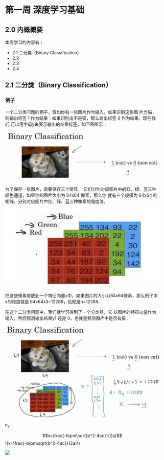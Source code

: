 # 第一周 深度学习基础

## 2.0 内概概要
本周学习的内容有：
- 2.1 二分类（Binary Classification）
- 2.2 
- 2.3 
- 2.4 

## 2.1 二分类（Binary Classification）

### 例子
一个二分类问题的例子，假如你有一张图片作为输入，如果识别这张图
片为猫，则输出标签 1 作为结果；如果识别出不是猫，那么输出标签 0 作为结果。现在我们
可以用字母y来表示输出的结果标签，如下图所示：

![](/image/0201.png)

为了保存一张图片，需要保存三个矩阵，
它们分别对应图片中的红、绿、蓝三种颜色通道，如果你的图片大小为 64x64 像素，那么你
就有三个规模为 64x64 的矩阵，分别对应图片中红、绿、蓝三种像素的强度值。

![](/image/0202.png)

把这些像素值放到一个特征向量x中，如果图片的大小为64x64像素，那么例子中x的维度就是
64x64x3=12288，也就是n=12288.

在这个二分类问题中，我们就学习得到了一个分类器，它
以图片的特征向量作为输入，然后预测输出结果y1 还是 0，也就是预测图片中是否有猫：

![](/image/0203.png)

$n_x$

$$x=\frac{-b\pm\sqrt{b^2-4ac}}{2a}$$
\\(x=\frac{-b\pm\sqrt{b^2-4ac}}{2a}\\)

<img src="http://www.forkosh.com/mathtex.cgi? \Large x=\frac{-b\pm\sqrt{b^2-4ac}}{2a}">